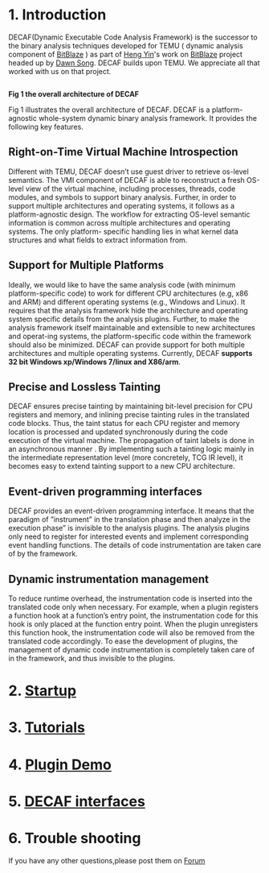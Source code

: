 # 1. Introduction #

DECAF(Dynamic Executable Code Analysis Framework) is the successor to the binary analysis techniques developed for TEMU ( dynamic analysis component of [BitBlaze](http://bitblaze.cs.berkeley.edu/) ) as part of [Heng Yin](http://lcs.syr.edu/faculty/yin/)'s work on [BitBlaze](http://bitblaze.cs.berkeley.edu/) project headed up by [Dawn Song](http://www.cs.berkeley.edu/~dawnsong/). DECAF builds upon TEMU. We appreciate all that worked with us on that project.


![![](http://sycurelab.ecs.syr.edu/image/overall_decaf.jpg)](http://sycurelab.ecs.syr.edu/image/overall_decaf.jpg)

**Fig 1  the overall architecture of DECAF**


Fig 1 illustrates  the overall architecture of DECAF. DECAF is a platform-agnostic whole-system dynamic binary analysis framework.  It provides the following key features.


## Right-on-Time Virtual Machine Introspection ##


Different with TEMU, DECAF doesn’t use guest driver to retrieve os-level semantics. The VMI component of DECAF is able to reconstruct a fresh OS-level view of the virtual machine, including processes, threads, code modules, and symbols to support binary analysis. Further, in order to support multiple architectures and operating systems, it follows as a platform-agnostic design. The workflow for extracting OS-level semantic information is common across multiple architectures and operating systems. The only platform- specific handling lies in what kernel data structures and what fields to extract information from.


## Support for Multiple Platforms ##


Ideally, we would like to have the same analysis code (with minimum platform-specific code) to work for different CPU architectures (e.g, x86 and ARM) and different operating systems (e.g., Windows and Linux). It requires that the analysis framework hide the architecture and operating system specific details from the analysis plugins. Further, to make the analysis framework itself maintainable and extensible to new architectures and operat-ing systems, the platform-specific code within the framework should also be minimized. DECAF can provide support for both multiple architectures and multiple operating systems. Currently, DECAF **supports 32 bit Windows xp/Windows 7/linux   and X86/arm**.


## Precise and Lossless Tainting ##


DECAF ensures precise tainting by maintaining bit-level precision for CPU registers and memory, and inlining precise tainting rules in the translated code blocks. Thus, the taint status for each CPU register and memory location is processed and updated synchronously during the code execution of the virtual machine. The propagation of taint labels is done in an asynchronous manner . By implementing such a tainting logic mainly in the intermediate representation level (more concretely, TCG IR level), it becomes easy to extend tainting support to a new CPU architecture.


## Event-driven programming interfaces ##


DECAF provides an event-driven programming interface. It means that the paradigm of ”instrument” in the translation phase and then analyze in the execution phase” is invisible to the analysis plugins. The analysis plugins only need to register for interested events and implement corresponding event handling functions. The details of code instrumentation are taken care of by the framework.


## Dynamic instrumentation management ##


To reduce runtime overhead, the instrumentation code is inserted into the translated code only when necessary. For example, when a plugin registers a function hook at a function’s entry point, the instrumentation code for this hook is only placed at the function entry point. When the plugin unregisters this function hook, the instrumentation code will also be removed from the translated code accordingly. To ease the development of plugins, the management of dynamic code instrumentation is completely taken care of in the framework, and thus invisible to the plugins.


# 2. [Startup](http://code.google.com/p/decaf-platform/wiki/build_conf) #
# 3. [Tutorials](https://code.google.com/p/decaf-platform/wiki/decaf_plugins) #
# 4. [Plugin Demo](https://code.google.com/p/decaf-platform/wiki/plugin_sample) #
# 5. [DECAF interfaces](https://code.google.com/p/decaf-platform/wiki/decaf_interfaces) #

# 6. Trouble shooting #
If you have any other questions,please post them on [Forum](http://groups.google.com/group/decaf-platform-discuss)